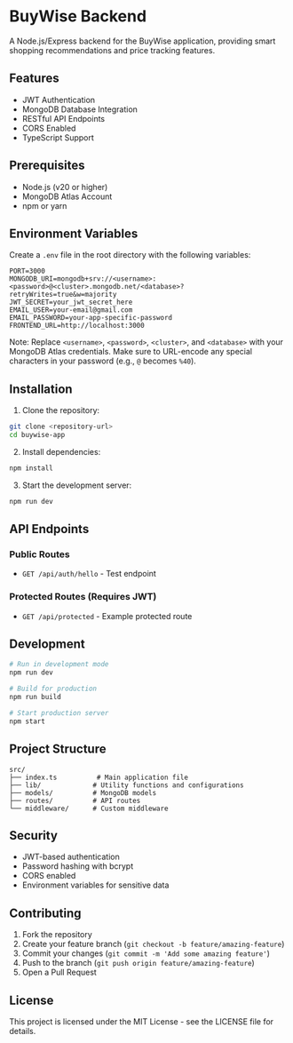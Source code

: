 # BuyWise Backend

A Node.js/Express backend for the BuyWise application, providing smart shopping recommendations and price tracking features.

## Features

- JWT Authentication
- MongoDB Database Integration
- RESTful API Endpoints
- CORS Enabled
- TypeScript Support

## Prerequisites

- Node.js (v20 or higher)
- MongoDB Atlas Account
- npm or yarn

## Environment Variables

Create a `.env` file in the root directory with the following variables:

```env
PORT=3000
MONGODB_URI=mongodb+srv://<username>:<password>@<cluster>.mongodb.net/<database>?retryWrites=true&w=majority
JWT_SECRET=your_jwt_secret_here
EMAIL_USER=your-email@gmail.com
EMAIL_PASSWORD=your-app-specific-password
FRONTEND_URL=http://localhost:3000
```

Note: Replace `<username>`, `<password>`, `<cluster>`, and `<database>` with your MongoDB Atlas credentials. Make sure to URL-encode any special characters in your password (e.g., `@` becomes `%40`).

## Installation

1. Clone the repository:
```bash
git clone <repository-url>
cd buywise-app
```

2. Install dependencies:
```bash
npm install
```

3. Start the development server:
```bash
npm run dev
```

## API Endpoints

### Public Routes
- `GET /api/auth/hello` - Test endpoint

### Protected Routes (Requires JWT)
- `GET /api/protected` - Example protected route

## Development

```bash
# Run in development mode
npm run dev

# Build for production
npm run build

# Start production server
npm start
```

## Project Structure

```
src/
├── index.ts          # Main application file
├── lib/             # Utility functions and configurations
├── models/          # MongoDB models
├── routes/          # API routes
└── middleware/      # Custom middleware
```

## Security

- JWT-based authentication
- Password hashing with bcrypt
- CORS enabled
- Environment variables for sensitive data

## Contributing

1. Fork the repository
2. Create your feature branch (`git checkout -b feature/amazing-feature`)
3. Commit your changes (`git commit -m 'Add some amazing feature'`)
4. Push to the branch (`git push origin feature/amazing-feature`)
5. Open a Pull Request

## License

This project is licensed under the MIT License - see the LICENSE file for details.
